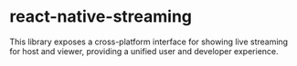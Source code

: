# react-native-streaming


This library exposes a cross-platform interface for showing live streaming for host and viewer, providing a unified user and developer experience.
